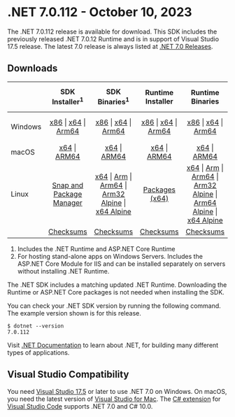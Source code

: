 # .NET 7.0.112 - October 10, 2023

The .NET 7.0.112 release is available for download. This SDK includes the previously released .NET 7.0.12 Runtime and is in support of Visual Studio 17.5 release. The latest 7.0 release is always listed at [.NET 7.0 Releases](../README.md).

## Downloads

|           | SDK Installer<sup>1</sup>                        | SDK Binaries<sup>1</sup>                 | Runtime Installer                                        | Runtime Binaries                                 | ASP.NET Core Runtime           |Windows Desktop Runtime          |
| --------- | :------------------------------------------:     | :----------------------:                 | :---------------------------:                            | :-------------------------:                      | :-----------------:            | :-----------------:            |
| Windows   | [x86][dotnet-sdk-win-x86.exe] \| [x64][dotnet-sdk-win-x64.exe] \| [Arm64][dotnet-sdk-win-arm64.exe] | [x86][dotnet-sdk-win-x86.zip] \| [x64][dotnet-sdk-win-x64.zip] \|  [Arm64][dotnet-sdk-win-arm64.zip] | [x86][dotnet-runtime-win-x86.exe] \| [x64][dotnet-runtime-win-x64.exe] \| [Arm64][dotnet-runtime-win-arm64.exe] | [x86][dotnet-runtime-win-x86.zip] \| [x64][dotnet-runtime-win-x64.zip] \| [Arm64][dotnet-runtime-win-arm64.zip] | [x86][aspnetcore-runtime-win-x86.exe] \| [x64][aspnetcore-runtime-win-x64.exe] \|<br/> [Hosting Bundle][dotnet-hosting-win.exe]<sup>2</sup> | [x86][windowsdesktop-runtime-win-x86.exe] \| [x64][windowsdesktop-runtime-win-x64.exe] \| [Arm64][windowsdesktop-runtime-win-arm64.exe] |
| macOS     | [x64][dotnet-sdk-osx-x64.pkg] \| [ARM64][dotnet-sdk-osx-arm64.pkg] | [x64][dotnet-sdk-osx-x64.tar.gz] \| [ARM64][dotnet-sdk-osx-arm64.tar.gz]  | [x64][dotnet-runtime-osx-x64.pkg] \| [ARM64][dotnet-runtime-osx-arm64.pkg] | [x64][dotnet-runtime-osx-x64.tar.gz] \| [ARM64][dotnet-runtime-osx-arm64.tar.gz]| [x64][aspnetcore-runtime-osx-x64.tar.gz] \| [ARM64][aspnetcore-runtime-osx-arm64.tar.gz] | - |<sup>1</sup>
| Linux     |  [Snap and Package Manager](../install-linux.md)  | [x64][dotnet-sdk-linux-x64.tar.gz] \| [Arm][dotnet-sdk-linux-arm.tar.gz]  \| [Arm64][dotnet-sdk-linux-arm64.tar.gz] \| [Arm32 Alpine][dotnet-sdk-linux-musl-arm.tar.gz]  \| [x64 Alpine][dotnet-sdk-linux-musl-x64.tar.gz] | [Packages (x64)][linux-packages] | [x64][dotnet-runtime-linux-x64.tar.gz] \| [Arm][dotnet-runtime-linux-arm.tar.gz] \| [Arm64][dotnet-runtime-linux-arm64.tar.gz] \| [Arm32 Alpine][dotnet-runtime-linux-musl-arm.tar.gz] \| [Arm64 Alpine][dotnet-runtime-linux-musl-arm64.tar.gz] \| [x64 Alpine][dotnet-runtime-linux-musl-x64.tar.gz]  | [x64][aspnetcore-runtime-linux-x64.tar.gz]<sup>1</sup>  \| [Arm][aspnetcore-runtime-linux-arm.tar.gz]<sup>1</sup> \| [Arm64][aspnetcore-runtime-linux-arm64.tar.gz]<sup>1</sup> \| [x64 Alpine][aspnetcore-runtime-linux-musl-x64.tar.gz] | - | <sup>1</sup> |
|  | [Checksums][checksums-sdk]                             | [Checksums][checksums-sdk]                                      | [Checksums][checksums-runtime]                             | [Checksums][checksums-runtime]  | [Checksums][checksums-runtime]  | [Checksums][checksums-runtime]

1. Includes the .NET Runtime and ASP.NET Core Runtime
2. For hosting stand-alone apps on Windows Servers. Includes the ASP.NET Core Module for IIS and can be installed separately on servers without installing .NET Runtime.

The .NET SDK includes a matching updated .NET Runtime. Downloading the Runtime or ASP.NET Core packages is not needed when installing the SDK.

You can check your .NET SDK version by running the following command. The example version shown is for this release.

```console
$ dotnet --version
7.0.112
```
Visit [.NET Documentation](https://learn.microsoft.com/dotnet/) to learn about .NET, for building many different types of applications.

## Visual Studio Compatibility

You need [Visual Studio 17.5](https://visualstudio.microsoft.com) or later to use .NET 7.0 on Windows. On macOS, you need the latest version of [Visual Studio for Mac](https://visualstudio.microsoft.com/vs/mac/). The [C# extension](https://code.visualstudio.com/docs/languages/dotnet) for [Visual Studio Code](https://code.visualstudio.com/) supports .NET 7.0 and C# 10.0.

[blob-runtime]: https://dotnetcli.blob.core.windows.net/dotnet/Runtime/
[blob-sdk]: https://dotnetcli.blob.core.windows.net/dotnet/Sdk/
[release-notes]: 7.0.112.md

[checksums-runtime]: https://dotnetcli.blob.core.windows.net/dotnet/checksums/7.0.12-sha.txt
[checksums-sdk]: https://dotnetcli.blob.core.windows.net/dotnet/checksums/7.0.12-sha.txt

[linux-install]: https://learn.microsoft.com/dotnet/core/install/linux

[dotnet-blog]:  https://devblogs.microsoft.com/dotnet/september-2023-updates/
[aspnet-blog]: https://devblogs.microsoft.com/dotnet/announcing-asp-net-core-in-net-7/
[maui-blog]: https://devblogs.microsoft.com/dotnet/update-on-dotnet-maui/

[linux-packages]: ../install-linux.md


[//]: # ( Runtime 7.0.12)
[dotnet-runtime-linux-arm.tar.gz]: https://download.visualstudio.microsoft.com/download/pr/2243faea-91fe-44e8-b651-65f3a16bbc5b/749cb03f8c44a8010abc46c724bae315/dotnet-runtime-7.0.12-linux-arm.tar.gz
[dotnet-runtime-linux-arm64.tar.gz]: https://download.visualstudio.microsoft.com/download/pr/46fbe630-5b1f-49f6-a0fc-2fc88e35fa36/c32eac7749cf35e45e8e551e37a82c39/dotnet-runtime-7.0.12-linux-arm64.tar.gz
[dotnet-runtime-linux-musl-arm.tar.gz]: https://download.visualstudio.microsoft.com/download/pr/7384d908-c25c-47ee-ab8e-fa38752430fa/4ebe0e95c8273abaf8daa827dcbded0b/dotnet-runtime-7.0.12-linux-musl-arm.tar.gz
[dotnet-runtime-linux-musl-arm64.tar.gz]: https://download.visualstudio.microsoft.com/download/pr/e7e99b6d-8ac5-4dde-92a0-c0f18f4f0a68/8859b85ae7834ea8e06da6390c90116f/dotnet-runtime-7.0.12-linux-musl-arm64.tar.gz
[dotnet-runtime-linux-musl-x64.tar.gz]: https://download.visualstudio.microsoft.com/download/pr/155e35e1-fb3f-4785-be99-e564dc4fbe5f/5593a46b76257f8ea67b7469f99f6ccd/dotnet-runtime-7.0.12-linux-musl-x64.tar.gz
[dotnet-runtime-linux-x64.tar.gz]: https://download.visualstudio.microsoft.com/download/pr/47a663ab-0c5f-4502-9ea1-93c27df8f9ed/5ee65ca13eb40220631dab82a27972d8/dotnet-runtime-7.0.12-linux-x64.tar.gz
[dotnet-runtime-osx-arm64.pkg]: https://download.visualstudio.microsoft.com/download/pr/61df6fff-44b9-444a-b5b4-d412e9713ce7/01755aba0fc7c186f9021568b3d1def1/dotnet-runtime-7.0.12-osx-arm64.pkg
[dotnet-runtime-osx-arm64.tar.gz]: https://download.visualstudio.microsoft.com/download/pr/a7524dce-1699-492b-a98e-3930e27978bd/fd898ab7c7cfe81598270f945ff7e72a/dotnet-runtime-7.0.12-osx-arm64.tar.gz
[dotnet-runtime-osx-x64.pkg]: https://download.visualstudio.microsoft.com/download/pr/35a9cf57-4819-40f7-a61b-14ee493e1e08/62997cd09ff7679b81eb3e6f971ce078/dotnet-runtime-7.0.12-osx-x64.pkg
[dotnet-runtime-osx-x64.tar.gz]: https://download.visualstudio.microsoft.com/download/pr/5a3eed2a-4c5f-4c05-9ef5-4b59de889a9e/4a577fd9e4b278dfebc16d901691b90f/dotnet-runtime-7.0.12-osx-x64.tar.gz
[dotnet-runtime-win-arm64.exe]: https://download.visualstudio.microsoft.com/download/pr/d48e097c-baa4-4679-ad6b-5666770def6c/5613f0d6ea2f1bedd356c3b4365a7894/dotnet-runtime-7.0.12-win-arm64.exe
[dotnet-runtime-win-arm64.zip]: https://download.visualstudio.microsoft.com/download/pr/1b15c24a-42a7-46cd-b5ac-a4d6d89763a7/c8b6a47ca88ea4caf0d7aea2435be2a6/dotnet-runtime-7.0.12-win-arm64.zip
[dotnet-runtime-win-x64.exe]: https://download.visualstudio.microsoft.com/download/pr/1d1b78d3-b079-4b47-9b17-f3def75babad/6a66a2c9ad5ee028ae35dd8d6a3add1a/dotnet-runtime-7.0.12-win-x64.exe
[dotnet-runtime-win-x64.zip]: https://download.visualstudio.microsoft.com/download/pr/6d97a102-c4f3-4183-91d7-d810e96e73a1/272349ea2adf0145d9364e2c12bd23a4/dotnet-runtime-7.0.12-win-x64.zip
[dotnet-runtime-win-x86.exe]: https://download.visualstudio.microsoft.com/download/pr/fc5aab43-a18e-4cdc-bdaf-a26a09bfdac2/d7ccd0e3180d0bcf5700ea77cadb409d/dotnet-runtime-7.0.12-win-x86.exe
[dotnet-runtime-win-x86.zip]: https://download.visualstudio.microsoft.com/download/pr/e6be672b-53a9-4050-9b55-53f74a55523c/b59ab5af9be85681cf415865a159624f/dotnet-runtime-7.0.12-win-x86.zip

[//]: # ( WindowsDesktop 7.0.12)
[windowsdesktop-runtime-win-arm64.exe]: https://download.visualstudio.microsoft.com/download/pr/87be2c02-a0ca-4154-9c29-a33c30ff3ed3/0a6910c08704c50dc4fc059fe35eab0c/windowsdesktop-runtime-7.0.12-win-arm64.exe
[windowsdesktop-runtime-win-arm64.zip]: https://download.visualstudio.microsoft.com/download/pr/056f56aa-ec05-4cf4-aac4-83adf95e9fc9/361fe60b355fa712bf77c8665bc6e035/windowsdesktop-runtime-7.0.12-win-arm64.zip
[windowsdesktop-runtime-win-x64.exe]: https://download.visualstudio.microsoft.com/download/pr/f9ea536d-8e1f-4247-88b8-e79e33fa0873/c06e39f73a3bb1ec8833bb1cde98fce3/windowsdesktop-runtime-7.0.12-win-x64.exe
[windowsdesktop-runtime-win-x64.zip]: https://download.visualstudio.microsoft.com/download/pr/d6faa527-b247-4caa-bb28-42714d936edb/37946fb49ce6845c01b008a13e0d8ab3/windowsdesktop-runtime-7.0.12-win-x64.zip
[windowsdesktop-runtime-win-x86.exe]: https://download.visualstudio.microsoft.com/download/pr/7e606599-560e-47c9-9ff1-60af4beaffb5/377fdff249559470cf483880f16acaf0/windowsdesktop-runtime-7.0.12-win-x86.exe
[windowsdesktop-runtime-win-x86.zip]: https://download.visualstudio.microsoft.com/download/pr/14976159-7851-4084-a41e-9b701830c4bf/c4cbd49f51f5c6a56e4b32f86b72b470/windowsdesktop-runtime-7.0.12-win-x86.zip

[//]: # ( ASP 7.0.12)
[aspnetcore-runtime-linux-arm.tar.gz]: https://download.visualstudio.microsoft.com/download/pr/069c33a1-af95-41fa-b9e9-1c66abd2b76e/ce69a7fecec81bd01d45bbaf56c219ea/aspnetcore-runtime-7.0.12-linux-arm.tar.gz
[aspnetcore-runtime-linux-arm64.tar.gz]: https://download.visualstudio.microsoft.com/download/pr/a7ca30b0-2530-4afb-a401-a8079f336109/dc0db7f73a502a423728f9fc78e55557/aspnetcore-runtime-7.0.12-linux-arm64.tar.gz
[aspnetcore-runtime-linux-musl-arm.tar.gz]: https://download.visualstudio.microsoft.com/download/pr/9890367f-23cc-4535-b6bb-076b3f8980a7/4b1b045044b62b330d06e352e21b8af5/aspnetcore-runtime-7.0.12-linux-musl-arm.tar.gz
[aspnetcore-runtime-linux-musl-arm64.tar.gz]: https://download.visualstudio.microsoft.com/download/pr/c189e3eb-dca0-4cff-8c43-f316c0a69bf3/2dc3a54181fe0689cf4512625e59a41f/aspnetcore-runtime-7.0.12-linux-musl-arm64.tar.gz
[aspnetcore-runtime-linux-musl-x64.tar.gz]: https://download.visualstudio.microsoft.com/download/pr/7bcf35c1-c090-4a2b-b0bc-2321a7de3417/eb6c61f1188a5228dcfa9760a22b9890/aspnetcore-runtime-7.0.12-linux-musl-x64.tar.gz
[aspnetcore-runtime-linux-x64.tar.gz]: https://download.visualstudio.microsoft.com/download/pr/65f1f116-4a94-42fc-b3da-5f9441a6d6e0/a55cd567c5433ce7f2c0dd956cb0cfe7/aspnetcore-runtime-7.0.12-linux-x64.tar.gz
[aspnetcore-runtime-osx-arm64.tar.gz]: https://download.visualstudio.microsoft.com/download/pr/df5fe306-ea3d-4b47-bd19-a79956cac99c/90e6c97e896c5832732b830d62e36d3d/aspnetcore-runtime-7.0.12-osx-arm64.tar.gz
[aspnetcore-runtime-osx-x64.tar.gz]: https://download.visualstudio.microsoft.com/download/pr/12f4463f-7e49-4b92-88ef-6acdcc144c6e/6feae722f21f12995c35aec428170bae/aspnetcore-runtime-7.0.12-osx-x64.tar.gz
[aspnetcore-runtime-win-arm64.zip]: https://download.visualstudio.microsoft.com/download/pr/2b7e87ff-e91f-44ba-a7d8-28c117550208/261ad24076396421b2007fd1e4a9ba9d/aspnetcore-runtime-7.0.12-win-arm64.zip
[aspnetcore-runtime-win-x64.exe]: https://download.visualstudio.microsoft.com/download/pr/9478b711-8d41-4d1c-a95f-b9141c9c5785/6ef110b4d71b4b8d6a16b4503c14ee82/aspnetcore-runtime-7.0.12-win-x64.exe
[aspnetcore-runtime-win-x64.zip]: https://download.visualstudio.microsoft.com/download/pr/9c9070e7-5fd2-4338-96d2-1e7f9760f2c3/ebd8e492b2a468bfaacfdde6d705ffb7/aspnetcore-runtime-7.0.12-win-x64.zip
[aspnetcore-runtime-win-x86.exe]: https://download.visualstudio.microsoft.com/download/pr/801dd0ec-8140-4c68-b2d9-676ea0777b50/2257a164f7ad451a8f00fb3d53999673/aspnetcore-runtime-7.0.12-win-x86.exe
[aspnetcore-runtime-win-x86.zip]: https://download.visualstudio.microsoft.com/download/pr/6debee37-a604-4d0e-88a5-ed81c9f39016/f1c05fe1d9a14b32a95fa84578d6b05f/aspnetcore-runtime-7.0.12-win-x86.zip
[dotnet-hosting-win.exe]: https://download.visualstudio.microsoft.com/download/pr/723dac98-2f86-4efa-a67d-90b7f88d1a78/325c7069d70a1b23dd1a1545930ac251/dotnet-hosting-7.0.12-win.exe

[//]: # ( SDK 7.0.112)
[dotnet-sdk-linux-arm.tar.gz]: https://download.visualstudio.microsoft.com/download/pr/9089a9b8-093b-47e0-83ea-192383a1d343/fc6cd2bf7fb6d4de53b238843bf9ae3e/dotnet-sdk-7.0.112-linux-arm.tar.gz
[dotnet-sdk-linux-arm64.tar.gz]: https://download.visualstudio.microsoft.com/download/pr/05fbb003-78c8-4d0d-a691-af45b3fc4efa/303d33e53daaf98f0326a893a29d55c3/dotnet-sdk-7.0.112-linux-arm64.tar.gz
[dotnet-sdk-linux-musl-arm.tar.gz]: https://download.visualstudio.microsoft.com/download/pr/87c9cfce-c4f9-4076-abbe-8ba3c4e1f6f3/737e1c2c6b95adbf152bb38037ee4152/dotnet-sdk-7.0.112-linux-musl-arm.tar.gz
[dotnet-sdk-linux-musl-arm64.tar.gz]: https://download.visualstudio.microsoft.com/download/pr/6efa56ed-ae91-4f71-bf2c-19f8001cdf2e/f3e28fa13a9cf0e63ba6c304413e4db4/dotnet-sdk-7.0.112-linux-musl-arm64.tar.gz
[dotnet-sdk-linux-musl-x64.tar.gz]: https://download.visualstudio.microsoft.com/download/pr/83949c30-56af-48d1-9242-53b1235496fb/02a3ef731ba587c5c76bcd3e298c58f9/dotnet-sdk-7.0.112-linux-musl-x64.tar.gz
[dotnet-sdk-linux-x64.tar.gz]: https://download.visualstudio.microsoft.com/download/pr/9a7077da-8fcf-445c-8759-b388fd43f0ec/204eefb3e3244832340af9e9d7cd5faa/dotnet-sdk-7.0.112-linux-x64.tar.gz
[dotnet-sdk-osx-arm64.pkg]: https://download.visualstudio.microsoft.com/download/pr/7744eddc-9a97-4c9b-a42a-d2bcd939d8b6/5e07d5299e2bf5734e8ae65ae1bff2a6/dotnet-sdk-7.0.112-osx-arm64.pkg
[dotnet-sdk-osx-arm64.tar.gz]: https://download.visualstudio.microsoft.com/download/pr/0d472fb3-409e-4a0b-9dbe-c20e92b80a17/7b3b6689251aca4fa5053f49aa16b632/dotnet-sdk-7.0.112-osx-arm64.tar.gz
[dotnet-sdk-osx-x64.pkg]: https://download.visualstudio.microsoft.com/download/pr/ef9af9a4-669e-4def-97bf-82a408971553/e85aec8feee31d4de377f181689b3f3e/dotnet-sdk-7.0.112-osx-x64.pkg
[dotnet-sdk-osx-x64.tar.gz]: https://download.visualstudio.microsoft.com/download/pr/b3b1e1d5-b52d-48da-9f1a-29691d8baaef/70f5ed639f6191850dc4b84d84458e0c/dotnet-sdk-7.0.112-osx-x64.tar.gz
[dotnet-sdk-win-arm64.exe]: https://download.visualstudio.microsoft.com/download/pr/328b16a4-3119-4b09-b3ae-facf376aaba0/d4a36d7192a5a0a1003263fe48926012/dotnet-sdk-7.0.112-win-arm64.exe
[dotnet-sdk-win-arm64.zip]: https://download.visualstudio.microsoft.com/download/pr/9f6b416e-865e-4352-a45a-971fae714120/725fd36af73baf771693f26f07bc5b46/dotnet-sdk-7.0.112-win-arm64.zip
[dotnet-sdk-win-x64.exe]: https://download.visualstudio.microsoft.com/download/pr/5835364d-dd95-4bb8-a063-1b5054bdd54e/d9a9023b50844fc82e673b0517038bfc/dotnet-sdk-7.0.112-win-x64.exe
[dotnet-sdk-win-x64.zip]: https://download.visualstudio.microsoft.com/download/pr/652dce50-02ec-4717-b1c1-a1ae1dd1e9d9/14d0debd79e48dec4e73bb8a8d1f0124/dotnet-sdk-7.0.112-win-x64.zip
[dotnet-sdk-win-x86.exe]: https://download.visualstudio.microsoft.com/download/pr/66952433-99e1-488f-b1ea-91a676ac456a/0a8c81c9a33908a21f3084aa109dac54/dotnet-sdk-7.0.112-win-x86.exe
[dotnet-sdk-win-x86.zip]: https://download.visualstudio.microsoft.com/download/pr/a7e6ef6c-7039-456b-a784-378b3d8e02c0/b0772157a9152bce6ff0dc4edc8719b2/dotnet-sdk-7.0.112-win-x86.zip
